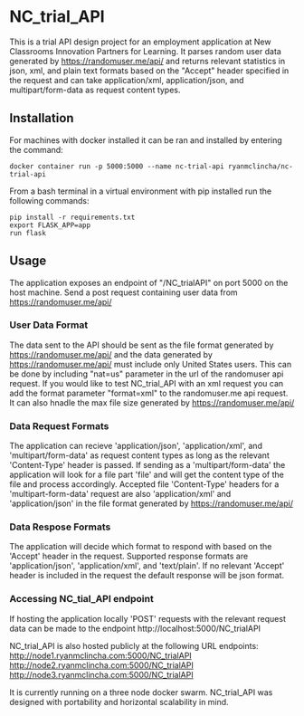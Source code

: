# NC_trial_API

This is a trial API design project for an employment application at New Classrooms Innovation Partners for Learning. It parses random user data generated by https://randomuser.me/api/ and returns relevant statistics in json, xml, and plain text formats based on the "Accept" header specified in the request and can take application/xml, application/json, and multipart/form-data as request content types. 

## Installation

For machines with docker installed it can be ran and installed by entering the command:
```
docker container run -p 5000:5000 --name nc-trial-api ryanmclincha/nc-trial-api
```
From a bash terminal in a virtual environment with pip installed run the following commands:
```
pip install -r requirements.txt
export FLASK_APP=app
run flask
```

## Usage

The application exposes an endpoint of "/NC_trialAPI" on port 5000 on the host machine. Send a post request containing user data from https://randomuser.me/api/

### User Data Format

The data sent to the API should be sent as the file format generated by https://randomuser.me/api/ and the data generated by https://randomuser.me/api/ must include only United States users. This can be done by including "nat=us" parameter in the url of the randomuser api request. If you would like to test NC_trial_API with an xml request you can add the format parameter "format=xml" to the randomuser.me api request. It can also hnadle the max file size generated by 
https://randomuser.me/api/

### Data Request Formats

The application can recieve 'application/json', 'application/xml', and 'multipart/form-data' as request content types as long as the relevant 'Content-Type' header is passed. If sending as a 'multipart/form-data' the application will look for a file part 'file' and will get the content type of the file and process accordingly. Accepted file 'Content-Type' headers for a 'multipart-form-data' request are also 'application/xml' and 'application/json' in the file format generated by https://randomuser.me/api/

### Data Respose Formats

The application will decide which format to respond with based on the 'Accept' header in the request. Supported response formats are 'application/json', 'application/xml', and 'text/plain'. If no relevant 'Accept' header is included in the request the default response will be json format.

### Accessing NC_tial_API endpoint

If hosting the application locally 'POST' requests with the relevant request data can be made to the endpoint 
http://localhost:5000/NC_trialAPI

NC_trial_API is also hosted publicly at the following URL endpoints:
http://node1.ryanmclincha.com:5000/NC_trialAPI
http://node2.ryanmclincha.com:5000/NC_trialAPI
http://node3.ryanmclincha.com:5000/NC_trialAPI

It is currently running on a three node docker swarm. NC_trial_API was designed with portability and horizontal scalability in mind.




